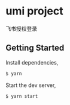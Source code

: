 # umi project
飞书授权登录
## Getting Started

Install dependencies,

```bash
$ yarn
```

Start the dev server,

```bash
$ yarn start
```
